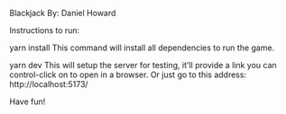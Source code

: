 Blackjack
By: Daniel Howard

Instructions to run:

yarn install
    This command will install all dependencies to run the game.

yarn dev
    This will setup the server for testing, it'll provide a link you can control-click on to open in a browser.
    Or just go to this address: http://localhost:5173/

Have fun!